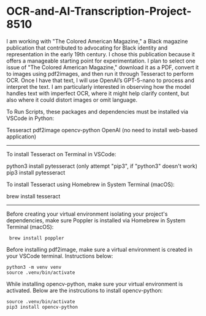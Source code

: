 # OCR-and-AI-Transcription-Project-8510

I am working with "The Colored American Magazine," a Black magazine publication that contributed to advocating for Black identity and representation in the early 19th century. I chose this publication because it offers a manageable starting point for experimentation. I plan to select one issue of "The Colored American Magazine," download it as a PDF, convert it to images using pdf2images, and then run it through Tesseract to perform OCR. Once I have that text, I will use OpenAI’s GPT-5-nano to process and interpret the text. I am particularly interested in observing how the model handles text with imperfect OCR, where it might help clarify content, but also where it could distort images or omit language.

To Run Scripts, these packages and dependencies must be installed via VSCode in Python:

Tesseract
pdf2image
opencv-python
OpenAI (no need to install web-based application)

_________________________________________________________________________________________________________________________________________________________________________________________

To install Tesseract on Terminal in VSCode:

   python3 install pytesseract (only attempt "pip3", if "python3" doesn't work)
   pip3 install pytesseract


To install Tesseract using Homebrew in System Terminal (macOS):
  
   brew install tesseract


_________________________________________________________________________________________________________________________________________________________________________________________

Before creating your virtual environment isolating your project's dependencies, make sure Poppler is installed via Homebrew in System Terminal (macOS):
    
     brew install poppler


     
Before installing pdf2image, make sure a virtual environment is created in your VSCode terminal. Instructions below:
   
    python3 -m venv venv
    source .venv/bin/activate




While installing opencv-python, make sure your virtual environment is activated. Below are the instrcutions to install opencv-python:
  
    source .venv/bin/activate
    pip3 install opencv-python


